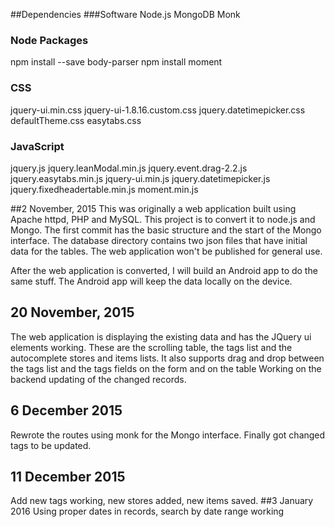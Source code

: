 ##Dependencies
###Software
Node.js
MongoDB
Monk
### Node Packages
npm install --save body-parser
npm install moment
### CSS
jquery-ui.min.css
jquery-ui-1.8.16.custom.css
jquery.datetimepicker.css
defaultTheme.css
easytabs.css
### JavaScript
jquery.js
jquery.leanModal.min.js
jquery.event.drag-2.2.js
jquery.easytabs.min.js
jquery-ui.min.js
jquery.datetimepicker.js
jquery.fixedheadertable.min.js
moment.min.js

##2 November, 2015
This was originally a web application built using Apache httpd, PHP and MySQL.
This project is to convert it to node.js and Mongo.
The first commit has the basic structure and the start of the Mongo interface.
The database directory contains two json files that have initial data for the tables.
The web application won't be published for general use.

After the web application is converted, I will build an Android app to do the same stuff.
The Android app will keep the data locally on the device.

## 20 November, 2015
The web application is displaying the existing data and has the JQuery ui elements working.
These are the scrolling table, the tags list and the autocomplete stores and items lists.
It also supports drag and drop between the tags list and the tags fields on the form and on the table
Working on the backend updating of the changed records.
## 6 December 2015
Rewrote the routes using monk for the Mongo interface. Finally got changed tags to be updated.
## 11 December 2015
Add new tags working, new stores added, new items saved.
##3 January 2016
Using proper dates in records, search by date range working
